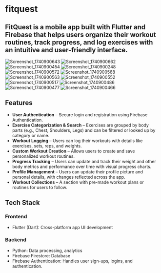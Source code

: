 # fitquest

FitQuest is a mobile app built with Flutter and Firebase that helps users organize their workout routines, track progress, and log exercises with an intuitive and user-friendly interface.
---
![Screenshot_1740900643](https://github.com/user-attachments/assets/544f5320-c14d-458d-8109-d273da4b8c98)
![Screenshot_1740900662](https://github.com/user-attachments/assets/f3b47535-ec74-44e1-a2f1-51206179bb5a)
![Screenshot_1740900454](https://github.com/user-attachments/assets/e92e332c-e437-4b97-966c-7040c1fc7b66)
![Screenshot_1740900248](https://github.com/user-attachments/assets/daa8dc73-14b8-418b-91be-f56e11fbde76)
![Screenshot_1740900572](https://github.com/user-attachments/assets/8520fe59-8c8c-4a06-80d6-6705c8fa4515)
![Screenshot_1740900568](https://github.com/user-attachments/assets/0a9c65a2-b396-4387-a758-3e8218b7f030)
![Screenshot_1740900563](https://github.com/user-attachments/assets/4edb73bc-6196-4c45-95db-349b32c50a68)
![Screenshot_1740900552](https://github.com/user-attachments/assets/f5d1a543-40f5-4938-be31-d5d2d0545ebf)
![Screenshot_1740900517](https://github.com/user-attachments/assets/6a6d86c5-08e9-4ce0-a530-0f25f90df8b6)
![Screenshot_1740900486](https://github.com/user-attachments/assets/e6e89c87-b27a-4235-8373-a02b623397bf)
![Screenshot_1740900477](https://github.com/user-attachments/assets/03393a3b-9182-4a9e-9c54-0dd676c54f85)
![Screenshot_1740900466](https://github.com/user-attachments/assets/e0e22fbe-3926-4dbf-a77a-6c572300ce42)



## Features
- **User Authentication** – Secure login and registration using Firebase Authentication.
- **Exercise Categorization & Search** – Exercises are grouped by body parts (e.g., Chest, Shoulders, Legs) and can be filtered or looked up by category or name.  
- **Workout Logging** – Users can log their workouts with details like exercises, sets, reps, and weights.  
- **Custom Workout Creation** – Allows users to create and save personalized workout routines.  
- **Progress Tracking** – Users can update and track their weight and other body metrics and performance over time with visual progress charts.  
- **Profile Management** – Users can update their profile picture and personal details, with changes reflected across the app.  
- **Workout Collections** – A section with pre-made workout plans or routines for users to follow.  

## Tech Stack
### Frontend
- Flutter (Dart): Cross-platform app UI development

### Backend
- Python: Data processing, analytics
- Firebase Firestore: Database
- Firebase Authentication: Handles user sign-ups, logins, and authentication.

